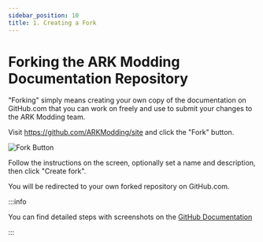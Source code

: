 ```yaml
---
sidebar_position: 10
title: 1. Creating a Fork
---
```


# Forking the ARK Modding Documentation Repository

"Forking" simply means creating your own copy of the documentation on GitHub.com that you can work on freely and use to submit your changes to the ARK Modding team.

Visit https://github.com/ARKModding/site and click the "Fork" button. 

![Fork Button](/img/docs/contribute/fork.png)

Follow the instructions on the screen, optionally set a name and description, then click "Create fork".

You will be redirected to your own forked repository on GitHub.com.

:::info

You can find detailed steps with screenshots on the [GitHub Documentation](https://docs.github.com/en/get-started/quickstart/fork-a-repo?tool=webui#forking-a-repository)

:::
